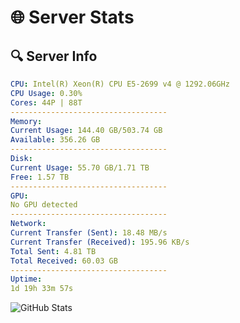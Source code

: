 # 🌐 Server Stats
## 🔍 Server Info
```yaml
CPU: Intel(R) Xeon(R) CPU E5-2699 v4 @ 1292.06GHz
CPU Usage: 0.30%
Cores: 44P | 88T
-----------------------------------
Memory:
Current Usage: 144.40 GB/503.74 GB
Available: 356.26 GB
-----------------------------------
Disk:
Current Usage: 55.70 GB/1.71 TB
Free: 1.57 TB
-----------------------------------
GPU:
No GPU detected
-----------------------------------
Network:
Current Transfer (Sent): 18.48 MB/s
Current Transfer (Received): 195.96 KB/s
Total Sent: 4.81 TB
Total Received: 60.03 GB
-----------------------------------
Uptime:
1d 19h 33m 57s
```
![GitHub Stats](https://img.shields.io/badge/Updated-2025-03-09_16:56:46-blue)